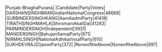  
|Punjab-BhaghaPurana|
|Candidate|Party|Votes|
|DARSHANSINGHBRAR|IndianNationalCongress|48668|
|GURBINDERSINGHKANG|AamAadmiParty|41418|
|TIRATHSINGHMAHLA|ShiromaniAkaliDal|41283|
|PARMINDERSINGH|Independent|3931|
|MANDERSINGH|BahujanSamajParty|871|
|NIRMALSINGH|NationalAdhikarInsafParty|610|
|SUKHDEVRAJ|OjaswiParty|372|
|NoneoftheAbove|NoneoftheAbove|897|
